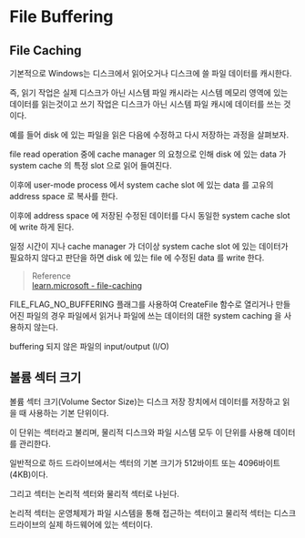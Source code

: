 # File Buffering

## File Caching
기본적으로 Windows는 디스크에서 읽어오거나 디스크에 쓸 파일 데이터를 캐시한다.

즉, 읽기 작업은 실제 디스크가 아닌 시스템 파일 캐시라는 시스템 메모리 영역에 있는 데이터를 읽는것이고 쓰기 작업은 디스크가 아닌 시스템 파일 캐시에 데이터를 쓰는 것이다.

예를 들어 disk 에 있는 파일을 읽은 다음에 수정하고 다시 저장하는 과정을 살펴보자.

file read operation 중에 cache manager 의 요청으로 인해 disk 에 있는 data 가 system cache 의 특정 slot 으로 읽어 들여진다.

이후에 user-mode process 에서 system cache slot 에 있는 data 를 고유의 address space 로 복사를 한다.

이후에 address space 에 저장된 수정된 데이터를 다시 동일한 system cache slot 에 write 하게 된다.

일정 시간이 지나 cache manager 가 더이상 system cache slot 에 있는 데이터가 필요하지 않다고 판단을 하면 disk 에 있는 file 에 수정된 data 를 write 한다.


> Reference  
> [learn.microsoft - file-caching](https://learn.microsoft.com/ko-kr/windows/win32/fileio/file-caching)  

FILE_FLAG_NO_BUFFERING 플래그를 사용하여 CreateFile 함수로 열리거나 만들어진 파일의 경우 파일에서 읽거나 파일에 쓰는 데이터의 대한 system caching 을 사용하지 않는다.



buffering 되지 않은 파일의 input/output (I/O)

## 볼륨 섹터 크기

볼륨 섹터 크기(Volume Sector Size)는 디스크 저장 장치에서 데이터를 저장하고 읽을 때 사용하는 기본 단위이다.

이 단위는 섹터라고 불리며, 물리적 디스크와 파일 시스템 모두 이 단위를 사용해 데이터를 관리한다.

일반적으로 하드 드라이브에서는 섹터의 기본 크기가 512바이트 또는 4096바이트(4KB)이다.

그리고 섹터는 논리적 섹터와 물리적 섹터로 나뉜다.

논리적 섹터는 운영체제가 파일 시스템을 통해 접근하는 섹터이고 물리적 섹터는 디스크 드라이브의 실제 하드웨어에 있는 섹터이다.
